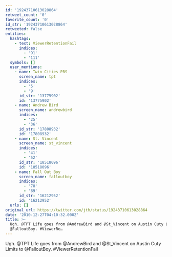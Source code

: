 ```yaml
---
id: '19243710613028864'
retweet_count: '0'
favorite_count: '0'
id_str: '19243710613028864'
retweeted: false
entities:
  hashtags:
    - text: ViewerRetentionFail
      indices:
        - '91'
        - '111'
  symbols: []
  user_mentions:
    - name: Twin Cities PBS
      screen_name: tpt
      indices:
        - '5'
        - '9'
      id_str: '13775902'
      id: '13775902'
    - name: Andrew Bird
      screen_name: andrewbird
      indices:
        - '25'
        - '36'
      id_str: '17808932'
      id: '17808932'
    - name: St. Vincent
      screen_name: st_vincent
      indices:
        - '41'
        - '52'
      id_str: '18518096'
      id: '18518096'
    - name: Fall Out Boy
      screen_name: falloutboy
      indices:
        - '78'
        - '89'
      id_str: '16212952'
      id: '16212952'
  urls: []
original_url: https://twitter.com/jth/status/19243710613028864
date: '2010-12-27T04:10:32.000Z'
title: >-
  Ugh. @TPT Life goes from @AndrewBird and @St_Vincent on Austin Cuty Limits to
  @FalloutBoy. #ViewerRe…
---
```


Ugh. @TPT Life goes from @AndrewBird and @St_Vincent on Austin Cuty Limits to @FalloutBoy. #ViewerRetentionFail